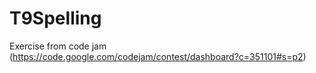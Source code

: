 # T9Spelling

Exercise from code jam (https://code.google.com/codejam/contest/dashboard?c=351101#s=p2)
